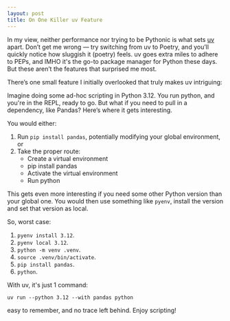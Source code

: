 ```yaml
---
layout: post
title: On One Killer uv Feature
---
```


In my view, neither performance nor trying to be Pythonic is what sets [uv](https://github.com/astral-sh/uv) apart. Don’t get me wrong — try switching from uv to Poetry, and you’ll quickly notice how sluggish it (poetry) feels. uv goes extra miles to adhere to PEPs, and IMHO it's the go-to package manager for Python these days. But these aren’t the features that surprised me most.

There’s one small feature I initially overlooked that truly makes uv intriguing:

Imagine doing some ad-hoc scripting in Python 3.12. You run python, and you're in the REPL, ready to go. But what if you need to pull in a dependency, like Pandas? Here’s where it gets interesting. 

You would either:

1. Run `pip install pandas`, potentially modifying your global environment, or
2. Take the proper route:
    * Create a virtual environment
    * pip install pandas
    * Activate the virtual environment
    * Run python

This gets even more interesting if you need some other Python version than your global one. You would then use something like `pyenv`, install the version and set that version as local.

So, worst case:
1. `pyenv install 3.12`.
2. `pyenv local 3.12`.
3. `python -m venv .venv`.
4. `source .venv/bin/activate`.
5. `pip install pandas`.
6. `python`.

With uv, it's just 1 command:
```
uv run --python 3.12 --with pandas python
```

easy to remember, and no trace left behind. Enjoy scripting!